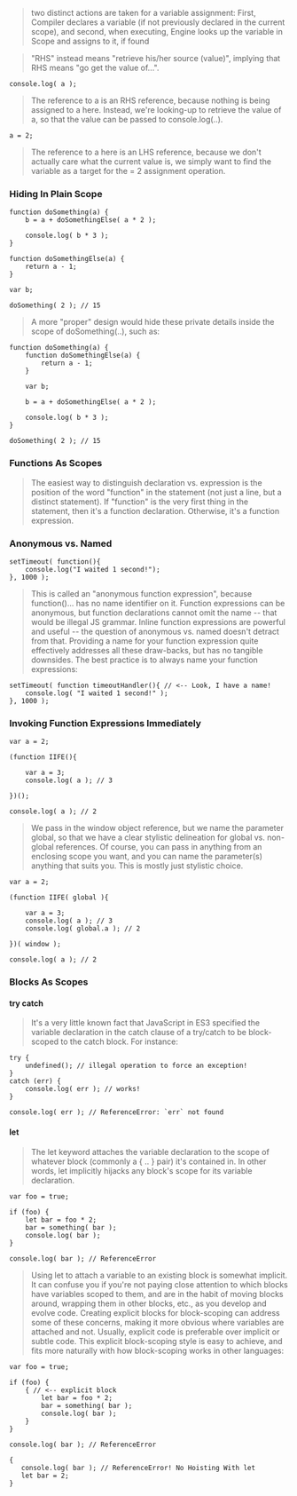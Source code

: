 
>two distinct actions are taken for a variable assignment: First, Compiler declares a variable (if not previously declared in the current scope), and second, when executing, Engine looks up the variable in Scope and assigns to it, if found

>"RHS" instead means "retrieve his/her source (value)", implying that RHS means "go get the value of...".
```
console.log( a );
```
>The reference to a is an RHS reference, because nothing is being assigned to a here. Instead, we're looking-up to retrieve the value of a, so that the value can be passed to console.log(..).
```
a = 2;
```
>The reference to a here is an LHS reference, because we don't actually care what the current value is, we simply want to find the variable as a target for the = 2 assignment operation.

### Hiding In Plain Scope
```
function doSomething(a) {
	b = a + doSomethingElse( a * 2 );

	console.log( b * 3 );
}

function doSomethingElse(a) {
	return a - 1;
}

var b;

doSomething( 2 ); // 15
```
>A more "proper" design would hide these private details inside the scope of doSomething(..), such as:
```
function doSomething(a) {
	function doSomethingElse(a) {
		return a - 1;
	}

	var b;

	b = a + doSomethingElse( a * 2 );

	console.log( b * 3 );
}

doSomething( 2 ); // 15
```
### Functions As Scopes
>The easiest way to distinguish declaration vs. expression is the position of the word "function" in the statement (not just a line, but a distinct statement). If "function" is the very first thing in the statement, then it's a function declaration. Otherwise, it's a function expression.

### Anonymous vs. Named
```
setTimeout( function(){
	console.log("I waited 1 second!");
}, 1000 );
```
>This is called an "anonymous function expression", because function()... has no name identifier on it. Function expressions can be anonymous, but function declarations cannot omit the name -- that would be illegal JS grammar.
>Inline function expressions are powerful and useful -- the question of anonymous vs. named doesn't detract from that. Providing a name for your function expression quite effectively addresses all these draw-backs, but has no tangible downsides. The best practice is to always name your function expressions:
```
setTimeout( function timeoutHandler(){ // <-- Look, I have a name!
	console.log( "I waited 1 second!" );
}, 1000 );
```
### Invoking Function Expressions Immediately
```
var a = 2;

(function IIFE(){

	var a = 3;
	console.log( a ); // 3

})();

console.log( a ); // 2
```
>We pass in the window object reference, but we name the parameter global, so that we have a clear stylistic delineation for global vs. non-global references. Of course, you can pass in anything from an enclosing scope you want, and you can name the parameter(s) anything that suits you. This is mostly just stylistic choice.
```
var a = 2;

(function IIFE( global ){

	var a = 3;
	console.log( a ); // 3
	console.log( global.a ); // 2

})( window );

console.log( a ); // 2
```
### Blocks As Scopes
#### try catch
>It's a very little known fact that JavaScript in ES3 specified the variable declaration in the catch clause of a try/catch to be block-scoped to the catch block.
For instance:
```
try {
	undefined(); // illegal operation to force an exception!
}
catch (err) {
	console.log( err ); // works!
}

console.log( err ); // ReferenceError: `err` not found
```
#### let
>The let keyword attaches the variable declaration to the scope of whatever block (commonly a { .. } pair) it's contained in. In other words, let implicitly hijacks any block's scope for its variable declaration.
```
var foo = true;

if (foo) {
	let bar = foo * 2;
	bar = something( bar );
	console.log( bar );
}

console.log( bar ); // ReferenceError
```
>Using let to attach a variable to an existing block is somewhat implicit. It can confuse you if you're not paying close attention to which blocks have variables scoped to them, and are in the habit of moving blocks around, wrapping them in other blocks, etc., as you develop and evolve code.
Creating explicit blocks for block-scoping can address some of these concerns, making it more obvious where variables are attached and not. Usually, explicit code is preferable over implicit or subtle code. This explicit block-scoping style is easy to achieve, and fits more naturally with how block-scoping works in other languages:
```
var foo = true;

if (foo) {
	{ // <-- explicit block
		let bar = foo * 2;
		bar = something( bar );
		console.log( bar );
	}
}

console.log( bar ); // ReferenceError
```
```
{
   console.log( bar ); // ReferenceError! No Hoisting With let
   let bar = 2;
}
```
